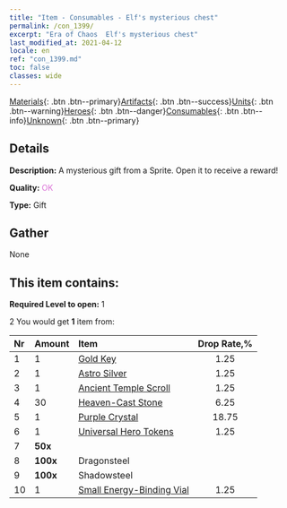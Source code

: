 ```yaml
---
title: "Item - Consumables - Elf's mysterious chest"
permalink: /con_1399/
excerpt: "Era of Chaos  Elf's mysterious chest"
last_modified_at: 2021-04-12
locale: en
ref: "con_1399.md"
toc: false
classes: wide
---
```

 [Materials](/Items/){: .btn .btn--primary}[Artifacts](/Items/Artifacts/){: .btn .btn--success}[Units](/Items/Units/){: .btn .btn--warning}[Heroes](/Items/Heroes/){: .btn .btn--danger}[Consumables](/Items/Consumables/){: .btn .btn--info}[Unknown](/Items/Unknown/){: .btn .btn--primary}

## Details
 **Description:** A mysterious gift from a Sprite. Open it to receive a reward!

 **Quality:** <span style="color: #DA70D6">OK</span>

 **Type:** Gift

## Gather

  None

## This item contains:

 **Required Level to open:** 1

 2 You would get **1** item  from:

  | Nr | Amount |     Item    | Drop Rate,% |
  |:---|:-------|:------------|:---------:|
  | 1 | 1 | [Gold Key](/Items/con_783/) | 1.25 | 
  | 2 | 1 | [Astro Silver](/Items/con_969/) | 1.25 | 
  | 3 | 1 | [Ancient Temple Scroll](/Items/con_697/) | 1.25 | 
  | 4 | 30 | [Heaven-Cast Stone](/Items/art_188/) | 6.25 | 
  | 5 | 1 | [Purple Crystal](/Items/con_720/) | 18.75 | 
  | 6 | 1 | [Universal Hero Tokens](/Items/her_358/) | 1.25 | 
  | 7 |  **50x** | <i class="fas fa-gem"/> |  | 25 | 
  | 8 |  **100x** | Dragonsteel |  | 18.75 | 
  | 9 |  **100x** | Shadowsteel |  | 25 | 
  | 10 | 1 | [Small Energy-Binding Vial](/Items/con_724/) | 1.25 | 
